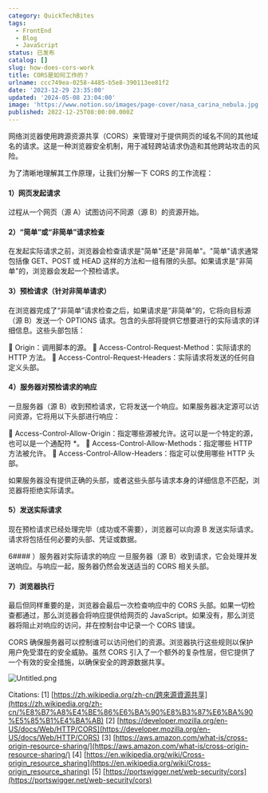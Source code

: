 ```yaml
---
category: QuickTechBites
tags:
  - FrontEnd
  - Blog
  - JavaScript
status: 已发布
catalog: []
slug: how-does-cors-work
title: CORS是如何工作的？
urlname: ccc749ea-0258-4485-b5e8-390113ee81f2
date: '2023-12-29 23:35:00'
updated: '2024-05-08 23:04:00'
image: 'https://www.notion.so/images/page-cover/nasa_carina_nebula.jpg'
published: 2022-12-25T08:00:00.000Z
---
```


网络浏览器使用跨源资源共享（CORS）来管理对于提供网页的域名不同的其他域名的请求。这是一种浏览器安全机制，用于减轻跨站请求伪造和其他跨站攻击的风险。


为了清晰地理解其工作原理，让我们分解一下 CORS 的工作流程：


#### 1）网页发起请求
过程从一个网页（源 A）试图访问不同源（源 B）的资源开始。


#### 2）“简单”或“非简单”请求检查
在发起实际请求之前，浏览器会检查请求是"简单"还是"非简单"。"简单"请求通常包括像 GET、POST 或 HEAD 这样的方法和一组有限的头部。如果请求是"非简单"的，浏览器会发起一个预检请求。


#### 3）预检请求（针对非简单请求）
在浏览器完成了“非简单”请求检查之后，如果请求是“非简单”的，它将向目标源（源 B）发送一个 OPTIONS 请求。包含的头部将提供它想要进行的实际请求的详细信息。这些头部包括：


🔸 Origin：调用脚本的源。
🔸 Access-Control-Request-Method：实际请求的 HTTP 方法。
🔸 Access-Control-Request-Headers：实际请求将发送的任何自定义头部。


#### 4）服务器对预检请求的响应
一旦服务器（源 B）收到预检请求，它将发送一个响应。如果服务器决定源可以访问资源，它将用以下头部进行响应：


🔹 Access-Control-Allow-Origin：指定哪些源被允许。这可以是一个特定的源，也可以是一个通配符 *。
🔹 Access-Control-Allow-Methods：指定哪些 HTTP 方法被允许。
🔹 Access-Control-Allow-Headers：指定可以使用哪些 HTTP 头部。


如果服务器没有提供正确的头部，或者这些头部与请求本身的详细信息不匹配，浏览器将拒绝实际请求。


#### 5）发送实际请求
现在预检请求已经处理完毕（成功或不需要），浏览器可以向源 B 发送实际请求。请求将包括任何必要的头部、凭证或数据。


6#### ）服务器对实际请求的响应
一旦服务器（源 B）收到请求，它会处理并发送响应。与响应一起，服务器仍然会发送适当的 CORS 相关头部。


#### 7）浏览器执行
最后但同样重要的是，浏览器会最后一次检查响应中的 CORS 头部。如果一切检查都通过，那么浏览器会将响应提供给网页的 JavaScript。如果没有，那么浏览器将阻止对响应的访问，并在控制台中记录一个 CORS 错误。


CORS 确保服务器可以控制谁可以访问他们的资源。浏览器执行这些规则以保护用户免受潜在的安全威胁。虽然 CORS 引入了一个额外的复杂性层，但它提供了一个有效的安全措施，以确保安全的跨源数据共享。


![Untitled.png](https://prod-files-secure.s3.us-west-2.amazonaws.com/5d24fe63-e567-4804-86f9-9fdc62e13082/b3deb140-f22b-4520-bcee-759301567801/Untitled.png?X-Amz-Algorithm=AWS4-HMAC-SHA256&X-Amz-Content-Sha256=UNSIGNED-PAYLOAD&X-Amz-Credential=ASIAZI2LB466YLXPWJWJ%2F20250215%2Fus-west-2%2Fs3%2Faws4_request&X-Amz-Date=20250215T053613Z&X-Amz-Expires=3600&X-Amz-Security-Token=IQoJb3JpZ2luX2VjEBYaCXVzLXdlc3QtMiJHMEUCIQDZU5sDJk%2BcaDnKhmkv1rM4NwuY92D62FtSmVUgnMc00gIgL%2Byisx%2BPdNVQwYIhWfuv%2FA9PmpauwZkaWz3Z2nZpmmcq%2FwMIPxAAGgw2Mzc0MjMxODM4MDUiDDEW7zqiX%2BduNCfb%2ByrcA44X%2FwlVxZPR2gsrWMJYYlnhe2ZRaJxoKhjHhjJLp8dTsbWFdXoMjjEMM%2FZb5r3907XkC4GrvpybU%2BtgS1M0n9Cmvn7ChtOpovxfz5iqR2PS%2BEho8c2ZAl0eaRG97vDCPtY6OpF4aUSEdSHvga%2B456IrLM2HLV9F5Cma13q9jwupgFCaZiaX5eca7mhRamF6zBGVwDy37rAiUZa4RIdrqfuzDoe0W4Fr0ZV8wjpLL%2FPhQTmkEklaTvKindLJFcXtHmh0NTg6297hCV44tLDmL%2BSXvdauIgdQIukuO0qfVFlKcy6DLLdonv0No1fIgPRxY0yWKDqEgfOjOw0klNTe%2BRNMXdLREtjjcD7G84pEw4oItOQesqgvoceKUjChGiGaAYs2c3xH%2BjJCYpEjz7dtVmbPqvrH35m4LGg6A5H4LSUL4%2FYGXdcFL9bL0d0L8cr%2Fu9uOyElSD%2FYYT%2FQZJ3zkIVZQqn%2BWWodHpu2McKHDd65IjigMrrlU70vQc%2FAMIArECvFVQ2XdJC18XnqxWXNp50bQel3xJSUEcoKRD60oSXzzLTZKJ%2F%2Bg52BJFXc4HHIWhFNYlcvTcNxs3Ot350ZHir755l5X74PxleIMyOewUskeeWHPDH0LJfaVSuO9MLzLwL0GOqUB6O9fgyh3CIc%2Fq8kYRuYtMKe7SCBrt%2BvbGZCA7AT6ICN3X8IGC3tfAqcQTd1wqva3%2FjuMZNK3MIV%2BHU3%2Bch58DI4yUdXh8G4yfVifvrHhB5cPA8DRWldyKsAQHdn5QprurVRc%2BtTleJVHE87T4X5ZZoGee43%2F2vNoO9HGYKSoE5uKe7if63TKml9mV%2FHZi5r4MEoLxYLj1Tcr35MGq2ygxblOPHzO&X-Amz-Signature=8d029b51ad6c876b50883e28c6f51fe31824785be9113692e4b11e07c276e592&X-Amz-SignedHeaders=host&x-id=GetObject)


Citations:
[1] [https://zh.wikipedia.org/zh-cn/跨來源資源共享](https://zh.wikipedia.org/zh-cn/%E8%B7%A8%E4%BE%86%E6%BA%90%E8%B3%87%E6%BA%90%E5%85%B1%E4%BA%AB)
[2] [https://developer.mozilla.org/en-US/docs/Web/HTTP/CORS](https://developer.mozilla.org/en-US/docs/Web/HTTP/CORS)
[3] [https://aws.amazon.com/what-is/cross-origin-resource-sharing/](https://aws.amazon.com/what-is/cross-origin-resource-sharing/)
[4] [https://en.wikipedia.org/wiki/Cross-origin_resource_sharing](https://en.wikipedia.org/wiki/Cross-origin_resource_sharing)
[5] [https://portswigger.net/web-security/cors](https://portswigger.net/web-security/cors)

